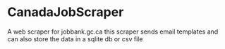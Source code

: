 # CanadaJobScraper
A web scraper for jobbank.gc.ca this scraper sends email templates and can also store the data in a sqlite db or csv file
